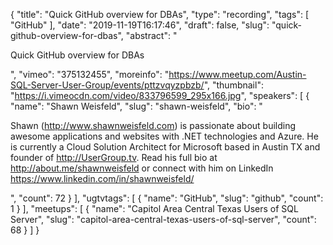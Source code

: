 {
  "title": "Quick GitHub overview for DBAs",
  "type": "recording",
  "tags": [
    "GitHub"
  ],
  "date": "2019-11-19T16:17:46",
  "draft": false,
  "slug": "quick-github-overview-for-dbas",
  "abstract": "<p>Quick GitHub overview for DBAs</p>",
  "vimeo": "375132455",
  "moreinfo": "https://www.meetup.com/Austin-SQL-Server-User-Group/events/pttzvqyzpbzb/",
  "thumbnail": "https://i.vimeocdn.com/video/833796599_295x166.jpg",
  "speakers": [
    {
      "name": "Shawn Weisfeld",
      "slug": "shawn-weisfeld",
      "bio": "<p>Shawn (http://www.shawnweisfeld.com) is passionate about building awesome applications and websites with .NET technologies and Azure. He is currently a Cloud Solution Architect for Microsoft based in Austin TX and founder of http://UserGroup.tv. Read his full bio at http://about.me/shawnweisfeld or connect with him on LinkedIn https://www.linkedin.com/in/shawnweisfeld/</p>",
      "count": 72
    }
  ],
  "ugtvtags": [
    {
      "name": "GitHub",
      "slug": "github",
      "count": 1
    }
  ],
  "meetups": [
    {
      "name": "Capitol Area Central Texas Users of SQL Server",
      "slug": "capitol-area-central-texas-users-of-sql-server",
      "count": 68
    }
  ]
}